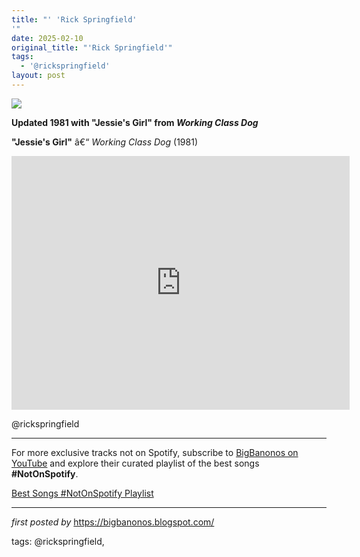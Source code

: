 ```yaml
---
title: "' 'Rick Springfield'
'"
date: 2025-02-10
original_title: "'Rick Springfield'"
tags:
  - '@rickspringfield'
layout: post
---
```

 <!-- Rick Springfield -->
<img src="https://i.scdn.co/image/ab67616d0000b2732e3968b22590624b9fc37d4b" /> <p><strong>Updated 1981 with "Jessie's Girl" from <em>Working Class Dog</em></strong></p> <p><strong>"Jessie's Girl"</strong> â€“ <em>Working Class Dog</em> (1981)</p> <iframe width="541" height="406" src="https://www.youtube.com/embed/qYkbTyHXwbs" title="Rick Springfield - Jessie's Girl (Official Video)" frameborder="0" allow="accelerometer; autoplay; clipboard-write; encrypted-media; gyroscope; picture-in-picture; web-share" referrerpolicy="strict-origin-when-cross-origin" allowfullscreen></iframe> <p>@rickspringfield</p> <hr />

<!--Subscribe and Playlist Links-->
<div>
    <p>For more exclusive tracks not on Spotify, subscribe to <a href="https://www.youtube.com/@BigBanonos" target="_blank">BigBanonos on YouTube</a> and explore their curated playlist of the best songs <strong>#NotOnSpotify</strong>.</p>
    <p><a href="https://www.youtube.com/playlist?list=PLtuNtuTatqI0kFahUCbtbfenC_ET5O_tr" target="_blank">Best Songs #NotOnSpotify Playlist<br /></a></p></div>

<hr />

<p><em>first posted by</em> <a href="https://bigbanonos.blogspot.com/" rel="noopener" target="_new">https://bigbanonos.blogspot.com/</a></p>

<p>tags: @rickspringfield,</p>
